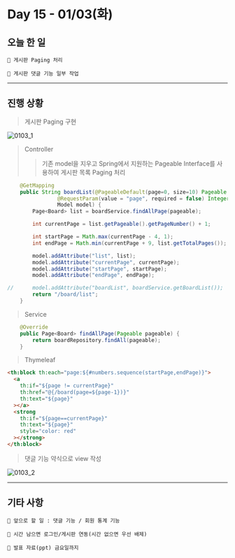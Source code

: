 # Day 15 - 01/03(화)

## 오늘 한 일

```
🎈 게시판 Paging 처리

🎈 게시판 댓글 기능 일부 작업
```

---

## 진행 상황

> 게시판 Paging 구현

<!-- Image 1 -->
![0103_1](https://user-images.githubusercontent.com/111822816/210325019-36f37bf8-1e14-4eb9-9497-0f6ebc8d6fd0.png)

> Controller
>
> > 기존 model을 지우고 Spring에서 지원하는 Pageable Interface를 사용하여 게시판 목록 Paging 처리

```java
	@GetMapping
	public String boardList(@PageableDefault(page=0, size=10) Pageable pageable,
				@RequestParam(value = "page", required = false) Integer page,
				Model model) {
		Page<Board> list = boardService.findAllPage(pageable);

		int currentPage = list.getPageable().getPageNumber() + 1;

		int startPage = Math.max(currentPage - 4, 1);
		int endPage = Math.min(currentPage + 9, list.getTotalPages());

		model.addAttribute("list", list);
		model.addAttribute("currentPage", currentPage);
		model.addAttribute("startPage", startPage);
		model.addAttribute("endPage", endPage);

//		model.addAttribute("boardList", boardService.getBoardList());
		return "/board/list";
	}
```

> Service

```java
	@Override
	public Page<Board> findAllPage(Pageable pageable) {
		return boardRepository.findAll(pageable);
	}
```

> Thymeleaf

```html
<th:block th:each="page:${#numbers.sequence(startPage,endPage)}">
  <a
    th:if="${page != currentPage}"
    th:href="@{/board(page=${page-1})}"
    th:text="${page}"
  ></a>
  <strong
    th:if="${page==currentPage}"
    th:text="${page}"
    style="color: red"
  ></strong>
</th:block>
```

> 댓글 기능 약식으로 view 작성

<!-- Image 2 -->
![0103_2](https://user-images.githubusercontent.com/111822816/210325031-f64291d4-680b-4468-a647-900c71bbb51d.png)

---

## 기타 사항

```
🎈 앞으로 할 일 : 댓글 기능 / 회원 통계 기능

🎈 시간 남으면 로그인/게시판 연동(시간 없으면 우선 배제)

🎈 발표 자료(ppt) 금요일까지
```
